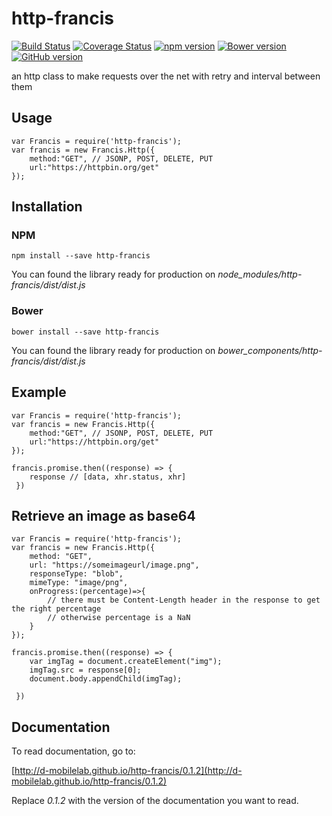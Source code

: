 # http-francis

[![Build Status](https://travis-ci.org/D-Mobilelab/http-francis.svg?branch=master)](https://travis-ci.org/D-Mobilelab/http-francis)
[![Coverage Status](https://coveralls.io/repos/github/D-Mobilelab/http-francis/badge.svg?branch=master)](https://coveralls.io/github/D-Mobilelab/http-francis?branch=master)
[![npm version](https://badge.fury.io/js/http-francis.svg)](https://badge.fury.io/js/http-francis)
[![Bower version](https://badge.fury.io/bo/http-francis.svg)](https://badge.fury.io/bo/http-francis)
[![GitHub version](https://badge.fury.io/gh/D-Mobilelab%http-francis.svg)](https://badge.fury.io/gh/D-Mobilelab%http-francis)

an http class to make requests over the net with retry and interval between them

## Usage
```
var Francis = require('http-francis');
var francis = new Francis.Http({
    method:"GET", // JSONP, POST, DELETE, PUT
    url:"https://httpbin.org/get"
});
```

## Installation

### NPM
```
npm install --save http-francis
```
You can found the library ready for production on <i>node_modules/http-francis/dist/dist.js</i>

### Bower
```
bower install --save http-francis
```
You can found the library ready for production on <i>bower_components/http-francis/dist/dist.js</i>

## Example
```
var Francis = require('http-francis');
var francis = new Francis.Http({
    method:"GET", // JSONP, POST, DELETE, PUT
    url:"https://httpbin.org/get"
});

francis.promise.then((response) => { 
    response // [data, xhr.status, xhr]
 })
```

## Retrieve an image as base64
```
var Francis = require('http-francis');
var francis = new Francis.Http({
    method: "GET",
    url: "https://someimageurl/image.png",
    responseType: "blob",
    mimeType: "image/png",
    onProgress:(percentage)=>{ 
        // there must be Content-Length header in the response to get the right percentage
        // otherwise percentage is a NaN
    }
});

francis.promise.then((response) => { 
    var imgTag = document.createElement("img");
    imgTag.src = response[0];
    document.body.appendChild(imgTag);
    
 })
```

## Documentation

To read documentation, go to:

[http://d-mobilelab.github.io/http-francis/0.1.2](http://d-mobilelab.github.io/http-francis/0.1.2)

Replace <i>0.1.2</i> with the version of the documentation you want to read.
